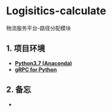 # Logisitics-calculate

物流服务平台-路径分配模块


## 1. 项目环境
+ **[Python3.7 (Anaconda)](https://www.anaconda.com/distribution/)**
+ **[gRPC for Python](https://grpc.io/docs/quickstart/python/)**


## 2. 备忘
+ 